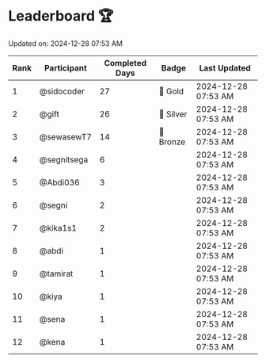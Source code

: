 # Leaderboard 🏆

Updated on: 2024-12-28 07:53 AM

| Rank | Participant       | Completed Days | Badge      | Last Updated         |
|------|-------------------|----------------|------------|----------------------|
| 1    | @sidocoder        | 27             | 🏅 Gold     | 2024-12-28 07:53 AM |
| 2    | @gift             | 26             | 🥈 Silver   | 2024-12-28 07:53 AM |
| 3    | @sewasewT7        | 14             | 🥉 Bronze   | 2024-12-28 07:53 AM |
| 4    | @segnitsega       | 6              |            | 2024-12-28 07:53 AM |
| 5    | @Abdi036          | 3              |            | 2024-12-28 07:53 AM |
| 6    | @segni            | 2              |            | 2024-12-28 07:53 AM |
| 7    | @kika1s1          | 2              |            | 2024-12-28 07:53 AM |
| 8    | @abdi             | 1              |            | 2024-12-28 07:53 AM |
| 9    | @tamirat          | 1              |            | 2024-12-28 07:53 AM |
| 10   | @kiya             | 1              |            | 2024-12-28 07:53 AM |
| 11   | @sena             | 1              |            | 2024-12-28 07:53 AM |
| 12   | @kena             | 1              |            | 2024-12-28 07:53 AM |
